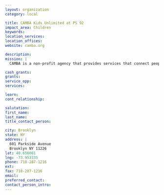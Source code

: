 ```yaml
---
layout: organization
category: local

title: CAMBA Kids Unlimited at PS 92
impact_area: Children
keywords: 
location_services: 
location_offices: 
website: camba.org

description: 
mission: |
  CAMBA is a non-profit agency that provides services that connect people with opportunities to enhance their quality of life.

cash_grants: 
grants: 
service_opp: 
services: 

learn: 
cont_relationship: 

salutation: 
first_name: 
last_name: 
title_contact_person: 

city: Brooklyn
state: NY
address: |
  601 Parkside Avenue    
  Brooklyn NY 11226
lat: 40.656061
lng: -73.953335
phone: 718-287-1216
ext: 
fax: 718-287-1216
email: 
preferred_contact: 
contact_person_intro: 
---
```

